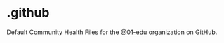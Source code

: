 # .github

Default Community Health Files for the [@01-edu](https://github.com/01-edu) organization on GitHub.
